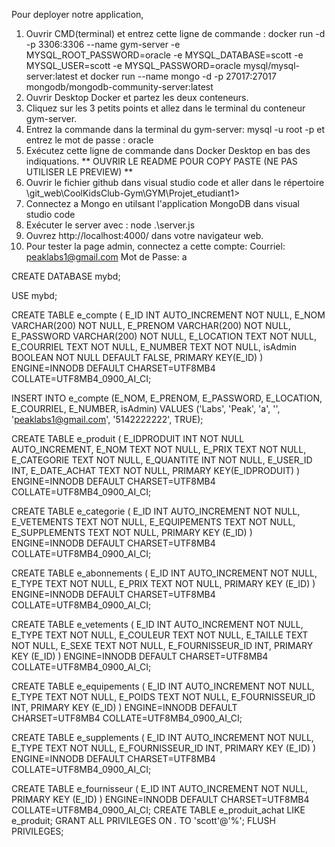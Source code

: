 Pour deployer notre application, 
1. Ouvrir CMD(terminal) et entrez cette ligne de commande : docker run -d -p 3306:3306 --name gym-server -e MYSQL_ROOT_PASSWORD=oracle -e MYSQL_DATABASE=scott -e MYSQL_USER=scott -e MYSQL_PASSWORD=oracle mysql/mysql-server:latest et docker run --name mongo -d -p 27017:27017 mongodb/mongodb-community-server:latest
2. Ouvrir Desktop Docker et partez les deux conteneurs.
3. Cliquez sur les 3 petits points et allez dans le terminal du conteneur gym-server.
4. Entrez la commande dans la terminal du gym-server: mysql -u root -p et entrez le mot de passe : oracle 
5. Exécutez cette ligne de commande dans Docker Desktop en bas des indiquations. ** OUVRIR LE README POUR COPY PASTE (NE PAS UTILISER LE PREVIEW) **
6. Ouvrir le fichier github dans visual studio code et aller dans le répertoire \git_web\CoolKidsClub-Gym\GYM\Projet_etudiant1>
7. Connectez a Mongo en utilsant l'application MongoDB dans visual studio code
8. Exécuter le server avec : node .\server.js
9. Ouvrez http://localhost:4000/ dans votre navigateur web.
10. Pour tester la page admin, connectez a cette compte:
    Courriel: peaklabs1@gmail.com
    Mot de Passe: a

CREATE DATABASE mybd;

USE mybd;

CREATE TABLE e_compte ( E_ID INT AUTO_INCREMENT NOT NULL, E_NOM VARCHAR(200) NOT NULL, E_PRENOM VARCHAR(200) NOT NULL, E_PASSWORD VARCHAR(200) NOT NULL, E_LOCATION TEXT NOT NULL, E_COURRIEL TEXT NOT NULL, E_NUMBER TEXT NOT NULL, isAdmin BOOLEAN NOT NULL DEFAULT FALSE, PRIMARY KEY(E_ID) ) ENGINE=INNODB DEFAULT CHARSET=UTF8MB4 COLLATE=UTF8MB4_0900_AI_CI; 

INSERT INTO e_compte (E_NOM, E_PRENOM, E_PASSWORD, E_LOCATION, E_COURRIEL, E_NUMBER, isAdmin) 
VALUES ('Labs', 'Peak', 'a', '', 'peaklabs1@gmail.com', '5142222222', TRUE);

CREATE TABLE e_produit ( E_IDPRODUIT INT NOT NULL AUTO_INCREMENT, E_NOM TEXT NOT NULL, E_PRIX TEXT NOT NULL, E_CATEGORIE TEXT NOT NULL, E_QUANTITE INT NOT NULL, E_USER_ID INT, E_DATE_ACHAT TEXT NOT NULL, PRIMARY KEY(E_IDPRODUIT) ) ENGINE=INNODB DEFAULT CHARSET=UTF8MB4 COLLATE=UTF8MB4_0900_AI_CI; 

CREATE TABLE e_categorie ( E_ID INT AUTO_INCREMENT NOT NULL, E_VETEMENTS TEXT NOT NULL, E_EQUIPEMENTS TEXT NOT NULL, E_SUPPLEMENTS TEXT NOT NULL, PRIMARY KEY (E_ID) ) ENGINE=INNODB DEFAULT CHARSET=UTF8MB4 COLLATE=UTF8MB4_0900_AI_CI;

CREATE TABLE e_abonnements ( E_ID INT AUTO_INCREMENT NOT NULL, E_TYPE TEXT NOT NULL, E_PRIX TEXT NOT NULL, PRIMARY KEY (E_ID) ) ENGINE=INNODB DEFAULT CHARSET=UTF8MB4 COLLATE=UTF8MB4_0900_AI_CI;

CREATE TABLE e_vetements ( E_ID INT AUTO_INCREMENT NOT NULL, E_TYPE TEXT NOT NULL, E_COULEUR TEXT NOT NULL, E_TAILLE TEXT NOT NULL, E_SEXE TEXT NOT NULL, E_FOURNISSEUR_ID INT, PRIMARY KEY (E_ID) ) ENGINE=INNODB DEFAULT CHARSET=UTF8MB4 COLLATE=UTF8MB4_0900_AI_CI;

CREATE TABLE e_equipements ( E_ID INT AUTO_INCREMENT NOT NULL, E_TYPE TEXT NOT NULL, E_POIDS TEXT NOT NULL, E_FOURNISSEUR_ID INT, PRIMARY KEY (E_ID) ) ENGINE=INNODB DEFAULT CHARSET=UTF8MB4 COLLATE=UTF8MB4_0900_AI_CI;

CREATE TABLE e_supplements ( E_ID INT AUTO_INCREMENT NOT NULL, E_TYPE TEXT NOT NULL, E_FOURNISSEUR_ID INT, PRIMARY KEY (E_ID) ) ENGINE=INNODB DEFAULT CHARSET=UTF8MB4 COLLATE=UTF8MB4_0900_AI_CI;

CREATE TABLE e_fournisseur ( E_ID INT AUTO_INCREMENT NOT NULL, PRIMARY KEY (E_ID) ) ENGINE=INNODB DEFAULT CHARSET=UTF8MB4 COLLATE=UTF8MB4_0900_AI_CI;
CREATE TABLE e_produit_achat LIKE e_produit;
GRANT ALL PRIVILEGES ON *.* TO 'scott'@'%';
FLUSH PRIVILEGES;
